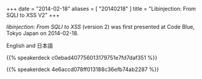 +++
date = "2014-02-18"
aliases = [ "20140218" ]
title = "Libinjection: From SQLI to XSS V2"
+++

*libinjection: From SQLI to XSS* (version 2) was first presented at Code Blue, Tokyo Japan on 2014-02-18.

English and 日本語

{{% speakerdeck c0ebad407756013179751e7fd7daf351 %}}

{{% speakerdeck 4e6accd078ff013188c36efb74ab2287 %}}





